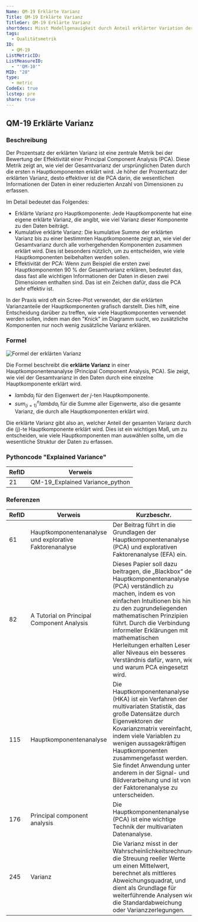 ```yaml
---
Name: QM-19 Erklärte Varianz
Title: QM-19 Erklärte Varianz
TitleGer: QM-19 Erklärte Varianz
shortdesc: Misst Modellgenauigkeit durch Anteil erklärter Variation der abhängigen Variablen. Werte zwischen 0 und 1.
tags:
  - Qualitätsmetrik
ID:
  - QM-19
ListMetricID: 
ListMeasureID:
  - "'QM-10'"
MID: "28"
type:
  - metric
CodeEx: true
lcstep: pre
share: true
---
```

## QM-19 Erklärte Varianz

### Beschreibung

Der Prozentsatz der erklärten Varianz ist eine zentrale Metrik bei der Bewertung der Effektivität einer Principal Component Analysis (PCA). Diese Metrik zeigt an, wie viel der Gesamtvarianz der ursprünglichen Daten durch die ersten n Hauptkomponenten erklärt wird. Je höher der Prozentsatz der erklärten Varianz, desto effektiver ist die PCA darin, die wesentlichen Informationen der Daten in einer reduzierten Anzahl von Dimensionen zu erfassen.

Im Detail bedeutet das Folgendes:

- Erklärte Varianz pro Hauptkomponente: Jede Hauptkomponente hat eine eigene erklärte Varianz, die angibt, wie viel Varianz dieser Komponente zu den Daten beiträgt.
- Kumulative erklärte Varianz: Die kumulative Summe der erklärten Varianz bis zu einer bestimmten Hauptkomponente zeigt an, wie viel der Gesamtvarianz durch alle vorhergehenden Komponenten zusammen erklärt wird. Dies ist besonders nützlich, um zu entscheiden, wie viele Hauptkomponenten beibehalten werden sollen.
- Effektivität der PCA: Wenn zum Beispiel die ersten zwei Hauptkomponenten 90 % der Gesamtvarianz erklären, bedeutet das, dass fast alle wichtigen Informationen der Daten in diesen zwei Dimensionen enthalten sind. Das ist ein Zeichen dafür, dass die PCA sehr effektiv ist.

In der Praxis wird oft ein Scree-Plot verwendet, der die erklärten Varianzanteile der Hauptkomponenten grafisch darstellt. Dies hilft, eine Entscheidung darüber zu treffen, wie viele Hauptkomponenten verwendet werden sollen, indem man den "Knick" im Diagramm sucht, wo zusätzliche Komponenten nur noch wenig zusätzliche Varianz erklären.


### Formel

![Formel der erklärten Varianz](../../../9999_Images/Erkl%C3%A4rte_Varianz.png)

Die Formel beschreibt die **erklärte Varianz** in einer Hauptkomponentenanalyse (Principal Component Analysis, PCA). Sie zeigt, wie viel der Gesamtvarianz in den Daten durch eine einzelne Hauptkomponente erklärt wird.

- $lambda_j$ für den Eigenwert der $j$-ten Hauptkomponente.
- $sum_(i=1)^n lambda_i$ für die Summe aller Eigenwerte, also die gesamte Varianz, die durch alle Hauptkomponenten erklärt wird.

Die erklärte Varianz gibt also an, welcher Anteil der gesamten Varianz durch die (j)-te Hauptkomponente erklärt wird. Dies ist ein wichtiges Maß, um zu entscheiden, wie viele Hauptkomponenten man auswählen sollte, um die wesentliche Struktur der Daten zu erfassen.


### Pythoncode "Explained Variance"

| RefID | Verweis                         |
| ----- | ------------------------------- |
| 21    | QM-19_Explained Variance_python |





### Referenzen

| RefID | Verweis                                                   | Kurzbeschr.                                                                                                                                                                                                                                                                                                                                                                                         |
| ----- | --------------------------------------------------------- | --------------------------------------------------------------------------------------------------------------------------------------------------------------------------------------------------------------------------------------------------------------------------------------------------------------------------------------------------------------------------------------------------- |
| 61    |  Hauptkomponentenanalyse und explorative Faktorenanalyse  | Der Beitrag führt in die Grundlagen der Hauptkomponentenanalyse (PCA) und explorativen Faktorenanalyse (EFA) ein.                                                                                                                                                                                                                                                                                   |
| 82    |  A Tutorial on Principal Component Analysis               | Dieses Papier soll dazu beitragen, die „Blackbox“ der Hauptkomponentenanalyse (PCA) verständlich zu machen, indem es von einfachen Intuitionen bis hin zu den zugrundeliegenden mathematischen Prinzipien führt. Durch die Verbindung informeller Erklärungen mit mathematischen Herleitungen erhalten Leser aller Niveaus ein besseres Verständnis dafür, wann, wie und warum PCA eingesetzt wird. |
| 115   |  Hauptkomponentenanalyse                                  | Die Hauptkomponentenanalyse (HKA) ist ein Verfahren der multivariaten Statistik, das große Datensätze durch Eigenvektoren der Kovarianzmatrix vereinfacht, indem viele Variablen zu wenigen aussagekräftigen Hauptkomponenten zusammengefasst werden. Sie findet Anwendung unter anderem in der Signal- und Bildverarbeitung und ist von der Faktorenanalyse zu unterscheiden.                      |
| 176   |  Principal component analysis                             | Die Hauptkomponentenanalyse (PCA) ist eine wichtige Technik der multivariaten Datenanalyse.                                                                                                                                                                                                                                                                                                         |
| 245   |  Varianz                                                  | Die Varianz misst in der Wahrscheinlichkeitsrechnung die Streuung reeller Werte um einen Mittelwert, berechnet als mittleres Abweichungsquadrat, und dient als Grundlage für weiterführende Analysen wie die Standardabweichung oder Varianzzerlegungen.                                                                                                                                            |

